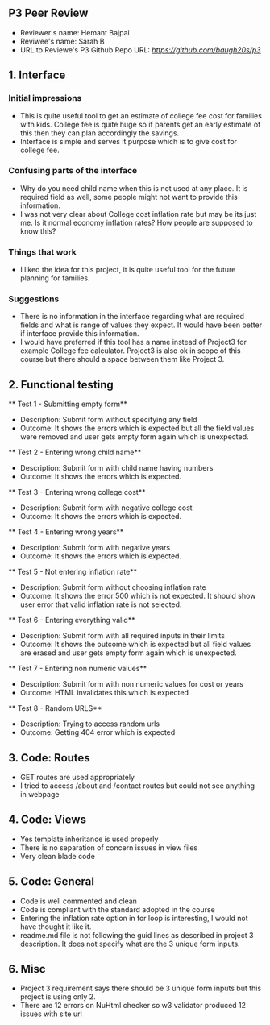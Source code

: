 ## P3 Peer Review

+ Reviewer's name: Hemant Bajpai
+ Reviwee's name: Sarah B
+ URL to Reviewe's P3 Github Repo URL: *<https://github.com/baugh20s/p3>*

## 1. Interface

### Initial impressions

+ This is quite useful tool to get an estimate of college fee cost for families with kids. College fee is quite huge so if parents get an early estimate of this then they can plan accordingly the savings.
+ Interface is simple and serves it purpose which is to give cost for college fee.

### Confusing parts of the interface

+ Why do you need child name when this is not used at any place. It is required field as well, some people might not want to provide this information.
+ I was not very clear about College cost inflation rate but may be its just me. Is it normal economy inflation rates? How people are supposed to know this?

### Things that work

+ I liked the idea for this project, it is quite useful tool for the future planning for families.

### Suggestions

+ There is no information in the interface regarding what are required fields and what is range of values they expect. It would have been better if interface provide this information.
+ I would have preferred if this tool has a name instead of Project3 for example College fee calculator. Project3 is also ok in scope of this course but there should a space between them like Project 3.

## 2. Functional testing

** Test 1 - Submitting empty form**
+ Description: Submit form without specifying any field
+ Outcome: It shows the errors which is expected but all the field values were removed and user gets empty form again which is unexpected.

** Test 2 - Entering wrong child name**
+ Description: Submit form with child name having numbers
+ Outcome: It shows the errors which is expected.

** Test 3 - Entering wrong college cost**
+ Description: Submit form with negative college cost
+ Outcome: It shows the errors which is expected.

** Test 4 - Entering wrong years**
+ Description: Submit form with negative years
+ Outcome: It shows the errors which is expected.

** Test 5 - Not entering inflation rate**
+ Description: Submit form without choosing inflation rate
+ Outcome: It shows the error 500 which is not expected. It should show user error that valid inflation rate is not selected.

** Test 6 - Entering everything valid**
+ Description: Submit form with all required inputs in their limits
+ Outcome: It shows the outcome which is expected but all field values are erased and user gets empty form again which is unexpected.

** Test 7 - Entering non numeric values**
+ Description: Submit form with non numeric values for cost or years
+ Outcome: HTML invalidates this which is expected

** Test 8 - Random URLS**
+ Description: Trying to access random urls
+ Outcome: Getting 404 error which is expected

## 3. Code: Routes
 
+ GET routes are used appropriately
+ I tried to access /about and /contact routes but could not see anything in webpage

## 4. Code: Views

+ Yes template inheritance is used properly
+ There is no separation of concern issues in view files
+ Very clean blade code

## 5. Code: General

+ Code is well commented and clean
+ Code is compliant with the standard adopted in the course
+ Entering the inflation rate option in for loop is interesting, I would not have thought it like it.
+ readme.md file is not following the guid lines as described in project 3 description. It does not specify what are the 3 unique form inputs.

## 6. Misc

+ Project 3 requirement says there should be 3 unique form inputs but this project is using only 2.
+ There are 12 errors on NuHtml checker so w3 validator produced 12 issues with site url

